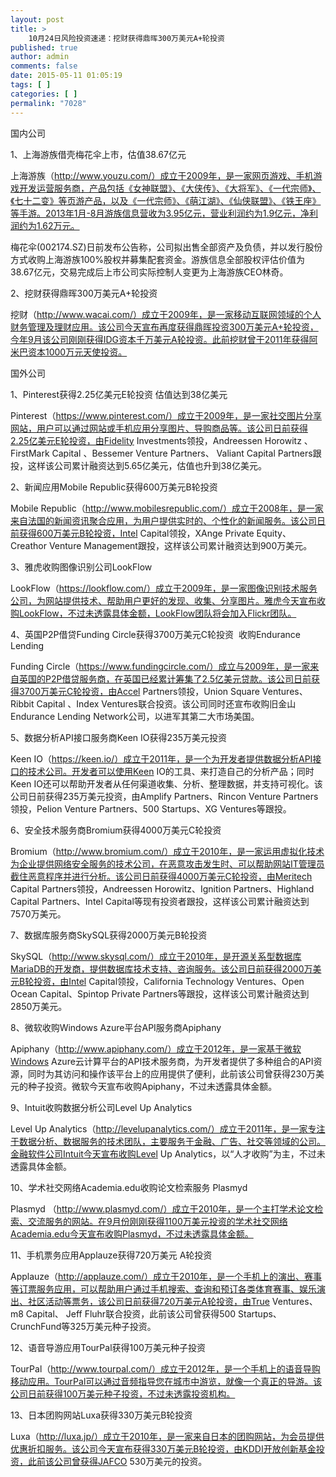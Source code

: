 ```yaml
---
layout: post
title: >
    10月24日风险投资速递：挖财获得鼎晖300万美元A+轮投资
published: true
author: admin
comments: false
date: 2015-05-11 01:05:19
tags: [ ]
categories: [ ]
permalink: "7028"
---
```



国内公司

1、上海游族借壳梅花伞上市，估值38.67亿元

上海游族（http://www.youzu.com/）成立于2009年，是一家网页游戏、手机游戏开发运营服务商，产品包括《女神联盟》、《大侠传》、《大将军》、《一代宗师》、《七十二变》等页游产品，以及《一代宗师》、《萌江湖》、《仙侠联盟》、《铁王座》等手游。2013年1月-8月游族信息营收为3.95亿元，营业利润约为1.9亿元，净利润约为1.62万元。

梅花伞(002174.SZ)日前发布公告称，公司拟出售全部资产及负债，并以发行股份方式收购上海游族100%股权并募集配套资金。游族信息全部股权评估价值为38.67亿元，交易完成后上市公司实际控制人变更为上海游族CEO林奇。

2、挖财获得鼎晖300万美元A+轮投资

挖财（http://www.wacai.com/）成立于2009年，是一家移动互联网领域的个人财务管理及理财应用。该公司今天宣布再度获得鼎晖投资300万美元A+轮投资，今年9月该公司刚刚获得IDG资本千万美元A轮投资。此前挖财曾于2011年获得阿米巴资本1000万元天使投资。

国外公司

1、Pinterest获得2.25亿美元E轮投资 估值达到38亿美元

Pinterest（https://www.pinterest.com/）成立于2009年，是一家社交图片分享网站，用户可以通过网站或手机应用分享图片、导购商品等。该公司日前获得2.25亿美元E轮投资，由Fidelity Investments领投，Andreessen Horowitz 、FirstMark Capital 、Bessemer Venture Partners、 Valiant Capital Partners跟投，这样该公司累计融资达到5.65亿美元，估值也升到38亿美元。

2、新闻应用Mobile Republic获得600万美元B轮投资

Mobile Republic（http://www.mobilesrepublic.com/）成立于2008年，是一家来自法国的新闻资讯聚合应用，为用户提供实时的、个性化的新闻服务。该公司日前获得600万美元B轮投资，Intel Capital领投，XAnge Private Equity、 Creathor Venture Management跟投，这样该公司累计融资达到900万美元。

3、雅虎收购图像识别公司LookFlow

LookFlow（https://lookflow.com/）成立于2009年，是一家图像识别技术服务公司，为网站提供技术、帮助用户更好的发现、收集、分享图片。雅虎今天宣布收购LookFlow，不过未透露具体金额，LookFlow团队将会加入Flickr团队。

4、英国P2P借贷Funding Circle获得3700万美元C轮投资  收购Endurance Lending

Funding Circle（https://www.fundingcircle.com/）成立与2009年，是一家来自英国的P2P借贷服务商，在英国已经累计筹集了2.5亿美元贷款。该公司日前获得3700万美元C轮投资，由Accel Partners领投，Union Square Ventures、 Ribbit Capital 、Index Ventures联合投资。该公司同时还宣布收购旧金山Endurance Lending Network公司，以进军其第二大市场美国。

5、数据分析API接口服务商Keen IO获得235万美元投资

Keen IO（https://keen.io/）成立于2011年，是一个为开发者提供数据分析API接口的技术公司。开发者可以使用Keen IO的工具、来打造自己的分析产品；同时Keen IO还可以帮助开发者从任何渠道收集、分析、整理数据，并支持可视化。该公司日前获得235万美元投资，由Amplify Partners、Rincon Venture Partners领投，Pelion Venture Partners、500 Startups、XG Ventures等跟投。

6、安全技术服务商Bromium获得4000万美元C轮投资

Bromium（http://www.bromium.com/）成立于2010年，是一家运用虚拟化技术为企业提供网络安全服务的技术公司，在恶意攻击发生时、可以帮助网站IT管理员截住恶意程序并进行分析。该公司日前获得4000万美元C轮投资，由Meritech Capital Partners领投，Andreessen Horowitz、Ignition Partners、Highland Capital Partners、Intel Capital等现有投资者跟投，这样该公司累计融资达到7570万美元。

7、数据库服务商SkySQL获得2000万美元B轮投资

SkySQL（http://www.skysql.com/）成立于2010年，是开源关系型数据库MariaDB的开发商，提供数据库技术支持、咨询服务。该公司日前获得2000万美元B轮投资，由Intel Capital领投，California Technology Ventures、Open Ocean Capital、Spintop Private Partners等跟投，这样该公司累计融资达到2850万美元。

8、微软收购Windows Azure平台API服务商Apiphany

Apiphany（http://www.apiphany.com/）成立于2012年，是一家基于微软Windows Azure云计算平台的API技术服务商，为开发者提供了多种组合的API资源，同时为其访问和操作该平台上的应用提供了便利，此前该公司曾获得230万美元的种子投资。微软今天宣布收购Apiphany，不过未透露具体金额。

9、Intuit收购数据分析公司Level Up Analytics

Level Up Analytics（http://levelupanalytics.com/）成立于2011年，是一家专注于数据分析、数据服务的技术团队，主要服务于金融、广告、社交等领域的公司。金融软件公司Intuit今天宣布收购Level Up Analytics，以“人才收购”为主，不过未透露具体金额。

10、学术社交网络Academia.edu收购论文检索服务 Plasmyd

Plasmyd （http://www.plasmyd.com/）成立于2010年，是一个主打学术论文检索、交流服务的网站。在9月份刚刚获得1100万美元投资的学术社交网络Academia.edu今天宣布收购Plasmyd，不过未透露具体金额。

11、手机票务应用Applauze获得720万美元 A轮投资

Applauze（http://applauze.com/）成立于2010年，是一个手机上的演出、赛事等订票服务应用，可以帮助用户通过手机搜索、查询和预订各类体育赛事、娱乐演出、社区活动等票务，该公司日前获得720万美元A轮投资，由True Ventures、 m8 Capital、 Jeff Fluhr联合投资，此前该公司曾获得500 Startups、CrunchFund等325万美元种子投资。

12、语音导游应用TourPal获得100万美元种子投资

TourPal（http://www.tourpal.com/）成立于2012年，是一个手机上的语音导购移动应用。TourPal可以通过音频指导您在城市中游览，就像一个真正的导游。该公司日前获得100万美元种子投资，不过未透露投资机构。

13、日本团购网站Luxa获得330万美元B轮投资

Luxa（http://luxa.jp/）成立于2010年，是一家来自日本的团购网站，为会员提供优惠折扣服务。该公司今天宣布获得330万美元B轮投资，由KDDI开放创新基金投资，此前该公司曾获得JAFCO 530万美元的投资。